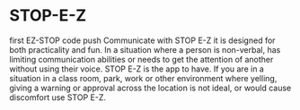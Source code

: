 # STOP-E-Z
first EZ-STOP code push
Communicate with STOP E-Z it is designed for both practicality and fun. 
In a situation where a person is non-verbal, has limiting communication abilities or needs to get the attention of another without using their voice.
STOP E-Z is the app to have. If you are in a situation in a class room, park, work or other environment where yelling,
giving a warning or approval across the location is not ideal, or would cause discomfort use STOP E-Z.
